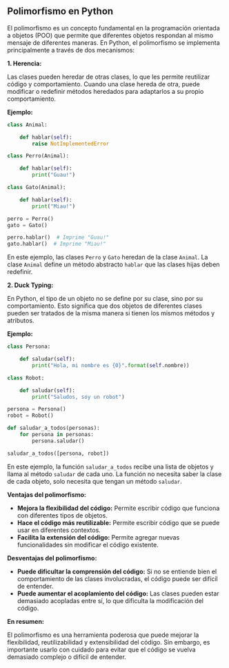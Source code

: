 ## Polimorfismo en Python

El polimorfismo es un concepto fundamental en la programación orientada a objetos (POO) que permite que diferentes objetos respondan al mismo mensaje de diferentes maneras. En Python, el polimorfismo se implementa principalmente a través de dos mecanismos:

**1. Herencia:**

Las clases pueden heredar de otras clases, lo que les permite reutilizar código y comportamiento. Cuando una clase hereda de otra, puede modificar o redefinir métodos heredados para adaptarlos a su propio comportamiento.

**Ejemplo:**

```python
class Animal:

    def hablar(self):
        raise NotImplementedError

class Perro(Animal):

    def hablar(self):
        print("Guau!")

class Gato(Animal):

    def hablar(self):
        print("Miau!")

perro = Perro()
gato = Gato()

perro.hablar()  # Imprime "Guau!"
gato.hablar()  # Imprime "Miau!"
```

En este ejemplo, las clases `Perro` y `Gato` heredan de la clase `Animal`. La clase `Animal` define un método abstracto `hablar` que las clases hijas deben redefinir. 

**2. Duck Typing:**

En Python, el tipo de un objeto no se define por su clase, sino por su comportamiento. Esto significa que dos objetos de diferentes clases pueden ser tratados de la misma manera si tienen los mismos métodos y atributos.

**Ejemplo:**

```python
class Persona:

    def saludar(self):
        print("Hola, mi nombre es {0}".format(self.nombre))

class Robot:

    def saludar(self):
        print("Saludos, soy un robot")

persona = Persona()
robot = Robot()

def saludar_a_todos(personas):
    for persona in personas:
        persona.saludar()

saludar_a_todos([persona, robot])
```

En este ejemplo, la función `saludar_a_todos` recibe una lista de objetos y llama al método `saludar` de cada uno. La función no necesita saber la clase de cada objeto, solo necesita que tengan un método `saludar`.

**Ventajas del polimorfismo:**

* **Mejora la flexibilidad del código:** Permite escribir código que funciona con diferentes tipos de objetos.
* **Hace el código más reutilizable:** Permite escribir código que se puede usar en diferentes contextos.
* **Facilita la extensión del código:** Permite agregar nuevas funcionalidades sin modificar el código existente.

**Desventajas del polimorfismo:**

* **Puede dificultar la comprensión del código:** Si no se entiende bien el comportamiento de las clases involucradas, el código puede ser difícil de entender.
* **Puede aumentar el acoplamiento del código:** Las clases pueden estar demasiado acopladas entre sí, lo que dificulta la modificación del código.

**En resumen:**

El polimorfismo es una herramienta poderosa que puede mejorar la flexibilidad, reutilizabilidad y extensibilidad del código. Sin embargo, es importante usarlo con cuidado para evitar que el código se vuelva demasiado complejo o difícil de entender.
